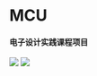 # MCU 
#### 电子设计实践课程项目

![](https://github.com/forphan/pic/blob/master/mcu/hire.png)
![](https://github.com/forphan/pic/blob/master/mcu/imula.png)
